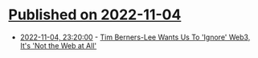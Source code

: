 # [Published on 2022-11-04](index.md)

* [2022-11-04, 23:20:00](https://tech.slashdot.org/story/22/11/04/2016237/tim-berners-lee-wants-us-to-ignore-web3-its-not-the-web-at-all?utm_source=rss1.0mainlinkanon&utm_medium=feed) - [Tim Berners-Lee Wants Us To 'Ignore' Web3, It's 'Not the Web at All'](https://tech.slashdot.org/story/22/11/04/2016237/tim-berners-lee-wants-us-to-ignore-web3-its-not-the-web-at-all?utm_source=rss1.0mainlinkanon&utm_medium=feed)
